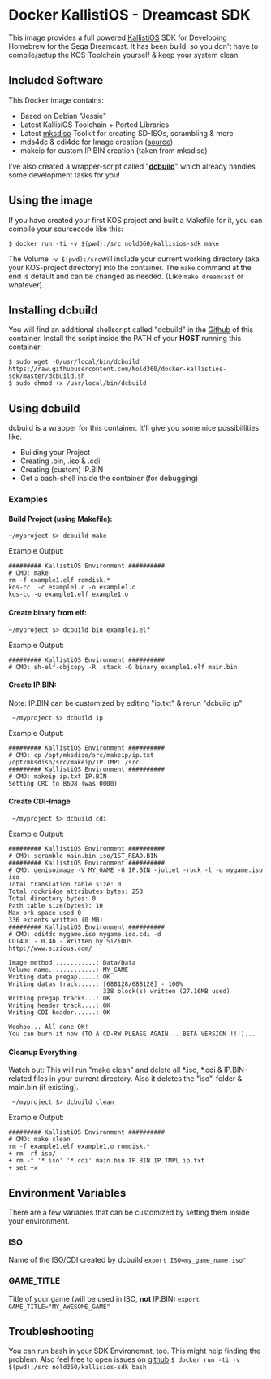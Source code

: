 # Docker KallistiOS - Dreamcast SDK
This image provides a full powered [KallistiOS](http://gamedev.allusion.net/softprj/kos/) SDK for Developing Homebrew for the Sega Dreamcast.
It has been build, so you don't have to compile/setup the KOS-Toolchain yourself & keep your system clean.

## Included Software
This Docker image contains:
 - Based on Debian "Jessie"
 - Latest KallisiOS Toolchain + Ported Libraries
 - Latest [mksdiso](https://github.com/Nold360/mksdiso) Toolkit for creating SD-ISOs, scrambling & more
 - mds4dc & cdi4dc for Image creation ([source](https://github.com/kazade/img4dc))
 - makeip for custom IP.BIN creation (taken from mksdiso)

I've also created a wrapper-script called "**[dcbuild](https://github.com/Nold360/docker-kallistios-sdk/blob/master/dcbuild.sh)**" which already handles some development tasks for you!

## Using the image
If you have created your first KOS project and built a Makefile for it, you can compile your sourcecode like this:
```
$ docker run -ti -v $(pwd):/src nold360/kallisios-sdk make
```

The Volume `-v $(pwd):/src`will include your current working directory (aka your KOS-project directory) into the container.
The `make` command at the end is default and can be changed as needed. (Like `make dreamcast` or whatever).

## Installing dcbuild
You will find an additional shellscript called "dcbuild" in the [Github](https://github.com/nold360/docker-kallisios-sdk) of this container.
Install the script inside the PATH of your **HOST** running this container:
```
$ sudo wget -O/usr/local/bin/dcbuild https://raw.githubusercontent.com/Nold360/docker-kallistios-sdk/master/dcbuild.sh
$ sudo chmod +x /usr/local/bin/dcbuild
```

## Using dcbuild
dcbuild is a wrapper for this container. It'll give you some nice possibillities like:
 - Building your Project
 - Creating .bin, .iso & .cdi
 - Creating (custom) IP.BIN
 - Get a bash-shell inside the container (for debugging)

### Examples
#### Build Project (using Makefile):
```
~/myproject $> dcbuild make
```
Example Output:
```
######### KallistiOS Environment ##########
# CMD: make
rm -f example1.elf romdisk.*
kos-cc  -c example1.c -o example1.o
kos-cc -o example1.elf example1.o
```

#### Create binary from elf:
```
~/myproject $> dcbuild bin example1.elf 
```
Example Output:
```
######### KallistiOS Environment ##########
# CMD: sh-elf-objcopy -R .stack -O binary example1.elf main.bin
```

#### Create IP.BIN:
Note: IP.BIN can be customized by editing "ip.txt" & rerun "dcbuild ip"
```
 ~/myproject $> dcbuild ip
```
Example Output:
```
######### KallistiOS Environment ##########
# CMD: cp /opt/mksdiso/src/makeip/ip.txt /opt/mksdiso/src/makeip/IP.TMPL /src
######### KallistiOS Environment ##########
# CMD: makeip ip.txt IP.BIN
Setting CRC to B6D8 (was 0000)
```

#### Create CDI-Image
```
 ~/myproject $> dcbuild cdi
```
Example Output:
```
######### KallistiOS Environment ##########
# CMD: scramble main.bin iso/1ST_READ.BIN
######### KallistiOS Environment ##########
# CMD: genisoimage -V MY_GAME -G IP.BIN -joliet -rock -l -o mygame.iso iso
Total translation table size: 0
Total rockridge attributes bytes: 253
Total directory bytes: 0
Path table size(bytes): 10
Max brk space used 0
336 extents written (0 MB)
######### KallistiOS Environment ##########
# CMD: cdi4dc mygame.iso mygame.iso.cdi -d
CDI4DC - 0.4b - Written by SiZiOUS
http://www.sizious.com/

Image method............: Data/Data
Volume name.............: MY_GAME
Writing data pregap.....: OK
Writing datas track.....: [688128/688128] - 100%
                          338 block(s) written (27.16MB used)
Writing pregap tracks...: OK
Writing header track....: OK
Writing CDI header......: OK

Woohoo... All done OK!
You can burn it now (TO A CD-RW PLEASE AGAIN... BETA VERSION !!!)...
```

#### Cleanup Everything
Watch out: This will run "make clean" and delete all *.iso, *.cdi & IP.BIN-related files in your current directory. Also it deletes the "iso"-folder & main.bin (if existing).
```
 ~/myproject $> dcbuild clean
```
Example Output:
```
######### KallistiOS Environment ##########
# CMD: make clean
rm -f example1.elf example1.o romdisk.*
+ rm -rf iso/
+ rm -f '*.iso' '*.cdi' main.bin IP.BIN IP.TMPL ip.txt
+ set +x

```


## Environment Variables
There are a few variables that can be customized by setting them inside your environment.
### ISO
Name of the ISO/CDI created by dcbuild
`export ISO=my_game_name.iso"`

### GAME_TITLE
Title of your game (will be used in ISO, **not** IP.BIN)
`export GAME_TITLE="MY_AWESOME_GAME"`

## Troubleshooting
You can run bash in your SDK Environemnt, too. This might help finding the problem. Also feel free to open issues on [github](https://github.com/Nold360/docker-kallisios-sdk)
`$ docker run -ti -v $(pwd):/src nold360/kallisios-sdk bash`